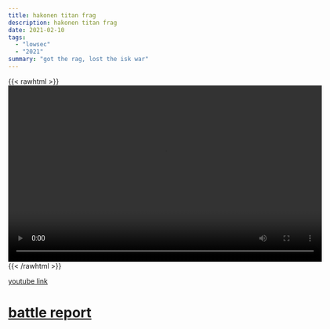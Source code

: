 ```yaml
---
title: hakonen titan frag
description: hakonen titan frag
date: 2021-02-10
tags:
  - "lowsec"
  - "2021"
summary: "got the rag, lost the isk war"
---
```


{{< rawhtml >}}<video width="640" height="360" controls>
<source src="https://crowdfile.net/snuffed/hakonen-titan.mp4" type="video/mp4">
Your browser does not support the video tag.</video>{{< /rawhtml >}}

[youtube link](https://www.youtube.com/watch?v=PyQpOC9L_6U)

# [battle report](https://br.evetools.org/related/30001448/202102101200)
